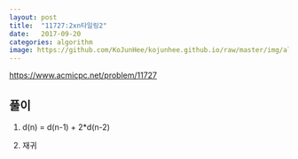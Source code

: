 ```yaml
---
layout: post
title:  "11727:2xn타일링2"
date:   2017-09-20
categories: algorithm
image: https://github.com/KoJunHee/kojunhee.github.io/raw/master/img/algorithm.png
---
```



<https://www.acmicpc.net/problem/11727>

## 풀이
1. d(n) = d(n-1) + 2*d(n-2)<br>

2. 재귀

